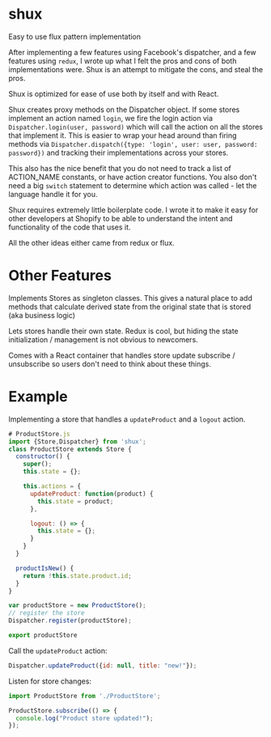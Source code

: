 # shux
Easy to use flux pattern implementation

After implementing a few features using Facebook's dispatcher, and a few features using `redux`, I wrote up what I felt the pros and cons of both implementations were.  Shux is an attempt to mitigate the cons, and steal the pros.

Shux is optimized for ease of use both by itself and with React.

Shux creates proxy methods on the Dispatcher object.  If some stores implement an action named `login`, we fire the login action via `Dispatcher.login(user, password)` which will call the action on all the stores that implement it.  This is easier to wrap your head around than firing methods via `Dispatcher.dispatch({type: 'login', user: user, password: password})` and tracking their implementations across your stores.

This also has the nice benefit that you do not need to track a list of ACTION_NAME constants, or have action creator functions.  You also don't need a big `switch` statement to determine which action was called - let the language handle it for you.

Shux requires extremely little boilerplate code.  I wrote it to make it easy for other developers at Shopify to be able to understand the intent and functionality of the code that uses it.

All the other ideas either came from redux or flux.

# Other Features
Implements Stores as singleton classes.  This gives a natural place to add methods that calculate derived state from the original state that is stored (aka business logic)

Lets stores handle their own state.  Redux is cool, but hiding the state initialization / management is not obvious to newcomers.

Comes with a React container that handles store update subscribe / unsubscribe so users don't need to think about these things.

# Example

Implementing a store that handles a `updateProduct` and a `logout` action.
```javascript
# ProductStore.js
import {Store,Dispatcher} from 'shux';
class ProductStore extends Store {
  constructor() {
    super();
    this.state = {};

    this.actions = {
      updateProduct: function(product) {
        this.state = product;
      },

      logout: () => {
        this.state = {};
      }
    }
  }

  productIsNew() {
    return !this.state.product.id;
  }
}

var productStore = new ProductStore();
// register the store
Dispatcher.register(productStore);

export productStore
```

Call the `updateProduct` action:
```javascript
Dispatcher.updateProduct({id: null, title: "new!"});
```

Listen for store changes:
```javascript
import ProductStore from './ProductStore';

ProductStore.subscribe(() => {
  console.log("Product store updated!");
});
```
